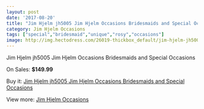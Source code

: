 ```yaml
---
layout: post
date: '2017-08-20'
title: "Jim Hjelm jh5005 Jim Hjelm Occasions Bridesmaids and Special Occasions"
category: Jim Hjelm Occasions
tags: ["special","bridesmaid","unique","rosy","occasions"]
image: http://img.hectodress.com/26019-thickbox_default/jim-hjelm-jh5005-jim-hjelm-occasions-bridesmaids-and-special-occasions.jpg
---
```

Jim Hjelm jh5005 Jim Hjelm Occasions Bridesmaids and Special Occasions

On Sales: **$149.99**
<a href="https://www.hectodress.com/jim-hjelm-occasions/12147-jim-hjelm-jh5005-jim-hjelm-occasions-bridesmaids-and-special-occasions.html"><amp-img layout="responsive" width="600" height="600" src="//img.hectodress.com/26019-thickbox_default/jim-hjelm-jh5005-jim-hjelm-occasions-bridesmaids-and-special-occasions.jpg" alt="Jim Hjelm jh5005 Jim Hjelm Occasions Bridesmaids and Special Occasions 0" /></a>
<a href="https://www.hectodress.com/jim-hjelm-occasions/12147-jim-hjelm-jh5005-jim-hjelm-occasions-bridesmaids-and-special-occasions.html"><amp-img layout="responsive" width="600" height="600" src="//img.hectodress.com/26021-thickbox_default/jim-hjelm-jh5005-jim-hjelm-occasions-bridesmaids-and-special-occasions.jpg" alt="Jim Hjelm jh5005 Jim Hjelm Occasions Bridesmaids and Special Occasions 1" /></a>
<a href="https://www.hectodress.com/jim-hjelm-occasions/12147-jim-hjelm-jh5005-jim-hjelm-occasions-bridesmaids-and-special-occasions.html"><amp-img layout="responsive" width="600" height="600" src="//img.hectodress.com/26020-thickbox_default/jim-hjelm-jh5005-jim-hjelm-occasions-bridesmaids-and-special-occasions.jpg" alt="Jim Hjelm jh5005 Jim Hjelm Occasions Bridesmaids and Special Occasions 2" /></a>

Buy it: [Jim Hjelm jh5005 Jim Hjelm Occasions Bridesmaids and Special Occasions](https://www.hectodress.com/jim-hjelm-occasions/12147-jim-hjelm-jh5005-jim-hjelm-occasions-bridesmaids-and-special-occasions.html "Jim Hjelm jh5005 Jim Hjelm Occasions Bridesmaids and Special Occasions")

View more: [Jim Hjelm Occasions](https://www.hectodress.com/190-jim-hjelm-occasions "Jim Hjelm Occasions")
